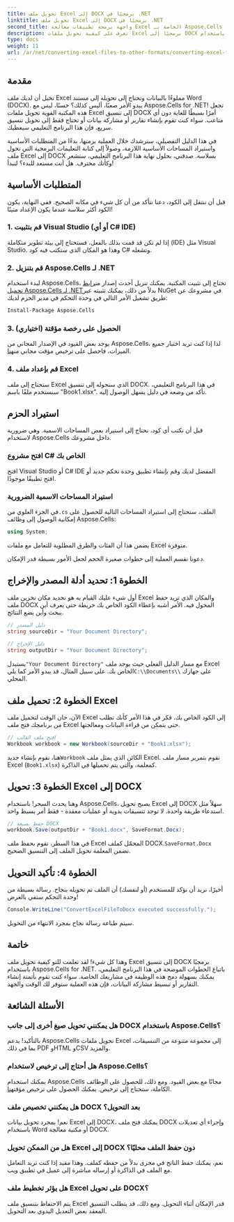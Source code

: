 ```yaml
---
title: تحويل ملف Excel إلى DOCX برمجيًا في .NET
linktitle: تحويل ملف Excel إلى DOCX برمجيًا في .NET
second_title: واجهة برمجة تطبيقات معالجة Excel الخاصة بـ Aspose.Cells .NET
description: تعرف على كيفية تحويل ملفات Excel برمجيًا إلى DOCX باستخدام Aspose.Cells for .NET في هذا الدليل التفصيلي. مثالي لإنشاء التقارير ومشاركة البيانات.
type: docs
weight: 11
url: /ar/net/converting-excel-files-to-other-formats/converting-excel-file-to-docx/
---
```

## مقدمة

تخيل أن لديك ملف Excel مملوءًا بالبيانات وتحتاج إلى تحويله إلى مستند Word (DOCX). يبدو الأمر صعبًا، أليس كذلك؟ حسنًا، ليس مع Aspose.Cells for .NET! تجعل هذه المكتبة القوية تحويل ملفات Excel إلى تنسيق DOCX أمرًا بسيطًا للغاية دون أي متاعب. سواء كنت تقوم بإنشاء تقارير أو مشاركة بيانات أو تحتاج فقط إلى تحويل تنسيق سريع، فإن هذا البرنامج التعليمي سيغطيك.

في هذا الدليل التفصيلي، سنرشدك خلال العملية برمتها، بدءًا من المتطلبات الأساسية واستيراد المساحات الأساسية اللازمة، وصولاً إلى كتابة التعليمات البرمجية التي تحول ملف Excel إلى DOCX بسلاسة. صدقني، بحلول نهاية هذا البرنامج التعليمي، ستشعر وكأنك محترف. هل أنت مستعد للبدء؟ لنبدأ!

## المتطلبات الأساسية

قبل أن ننتقل إلى الكود، دعنا نتأكد من أن كل شيء في مكانه الصحيح. ففي النهاية، يكون الكود أكثر سلاسة عندما يكون الإعداد متينًا!

### 1. قم بتثبيت Visual Studio (أو أي C# IDE)
إذا لم تكن قد قمت بذلك بالفعل، فستحتاج إلى بيئة تطوير متكاملة (IDE) مثل Visual Studio. وهذا هو المكان الذي ستكتب فيه كود C# وتشغله.

### 2. قم بتنزيل Aspose.Cells لـ .NET
 لبدء استخدام Aspose.Cells، تحتاج إلى تثبيت المكتبة. يمكنك تنزيل أحدث إصدار من[رابط تحميل Aspose.Cells لـ .NET](https://releases.aspose.com/cells/net/)بدلاً من ذلك، يمكنك تثبيته عبر NuGet في مشروعك عن طريق تشغيل الأمر التالي في وحدة التحكم في مدير الحزم لديك:

```bash
Install-Package Aspose.Cells
```

### 3. الحصول على رخصة مؤقتة (اختياري)
 يوجد بعض القيود في الإصدار المجاني من Aspose.Cells، لذا إذا كنت تريد اختبار جميع الميزات، فاحصل على ترخيص مؤقت مجاني من[هنا](https://purchase.aspose.com/temporary-license/).

### 4. قم بإعداد ملف Excel
ستحتاج إلى ملف Excel الذي سنحوله إلى تنسيق DOCX. في هذا البرنامج التعليمي، سنستخدم ملفًا باسم "Book1.xlsx". تأكد من وضعه في دليل يسهل الوصول إليه.

## استيراد الحزم

قبل أن نكتب أي كود، نحتاج إلى استيراد بعض المساحات الاسمية. وهي ضرورية لاستخدام Aspose.Cells داخل مشروعك.

### افتح مشروع C# الخاص بك
افتح Visual Studio أو C# IDE المفضل لديك وقم بإنشاء تطبيق وحدة تحكم جديد أو افتح تطبيقًا موجودًا.

### استيراد المساحات الاسمية الضرورية
 في الجزء العلوي من`.cs` الملف، ستحتاج إلى استيراد المساحات التالية للحصول على إمكانية الوصول إلى وظائف Aspose.Cells:

```csharp
using System;
```

يضمن هذا أن الفئات والطرق المطلوبة للتعامل مع ملفات Excel متوفرة.

دعونا نقسم العملية إلى خطوات صغيرة الحجم لجعل الأمور بسيطة قدر الإمكان.

## الخطوة 1: تحديد أدلة المصدر والإخراج

أول شيء عليك القيام به هو تحديد مكان تخزين ملف Excel والمكان الذي تريد حفظ ملف DOCX المحول فيه. الأمر أشبه بإعطاء الكود الخاص بك خريطة حتى يعرف أين يبحث وأين يضع النتائج.

```csharp
// دليل المصدر
string sourceDir = "Your Document Directory";

// دليل الإخراج
string outputDir = "Your Document Directory";
```

 يستبدل`"Your Document Directory"` مع مسار الدليل الفعلي حيث يوجد ملف Excel الخاص بك. على سبيل المثال، قد يبدو الأمر كما يلي`C:\\Documents\\` على جهازك المحلي.

## الخطوة 2: تحميل ملف Excel

الآن، حان الوقت لتحميل ملف Excel إلى الكود الخاص بك. فكر في هذا الأمر كأنك تطلب من برنامجك فتح ملف Excel حتى يتمكن من قراءة البيانات ومعالجتها.

```csharp
// افتح ملف القالب
Workbook workbook = new Workbook(sourceDir + "Book1.xlsx");
```

 هنا، نقوم بإنشاء جديد`Workbook` الكائن الذي يمثل ملف Excel. نقوم بتمرير مسار ملف Excel (`Book1.xlsx`) كمعلمة، والتي يتم تحميلها في الذاكرة.

## الخطوة 3: تحويل Excel إلى DOCX

وهنا يحدث السحر! باستخدام Aspose.Cells، يصبح تحويل Excel إلى DOCX سهلاً مثل استدعاء طريقة واحدة. لا توجد تنسيقات يدوية أو عمليات معقدة - فقط أمر بسيط واحد.

```csharp
// حفظ بصيغة DOCX
workbook.Save(outputDir + "Book1.docx", SaveFormat.Docx);
```

في هذا السطر، نقوم بحفظ ملف Excel المحمّل كملف DOCX.`SaveFormat.Docx` تضمن المعلمة تحويل الملف إلى التنسيق الصحيح.

## الخطوة 4: تأكيد التحويل

أخيرًا، نريد أن نؤكد للمستخدم (أو لنفسك) أن الملف تم تحويله بنجاح. رسالة بسيطة من وحدة التحكم ستفي بالغرض!

```csharp
Console.WriteLine("ConvertExcelFileToDocx executed successfully.");
```

سيتم طباعة رسالة نجاح بمجرد الانتهاء من التحويل.

## خاتمة

وهذا كل شيء! لقد تعلمت للتو كيفية تحويل ملف Excel إلى تنسيق DOCX برمجيًا باستخدام Aspose.Cells for .NET. باتباع الخطوات الموضحة في هذا البرنامج التعليمي، يمكنك بسهولة دمج هذه الوظيفة في مشاريعك الخاصة. سواء كنت تقوم بأتمتة إنشاء التقارير أو تبسيط مشاركة البيانات، فإن هذه العملية ستوفر لك الوقت والجهد.

## الأسئلة الشائعة

### هل يمكنني تحويل صيغ أخرى إلى جانب DOCX باستخدام Aspose.Cells؟
بالتأكيد! يدعم Aspose.Cells تحويل ملفات Excel إلى مجموعة متنوعة من التنسيقات، بما في ذلك PDF وHTML وCSV والمزيد.

### هل أحتاج إلى ترخيص لاستخدام Aspose.Cells؟
يمكنك استخدام Aspose.Cells مجانًا مع بعض القيود. ومع ذلك، للحصول على الوظائف الكاملة، ستحتاج إلى ترخيص. يمكنك الحصول على ترخيص مؤقت[هنا](https://purchase.aspose.com/temporary-license/).

### هل يمكنني تخصيص ملف DOCX بعد التحويل؟
نعم! بمجرد تحويل بيانات Excel إلى DOCX، يمكنك فتح ملف DOCX وإجراء أي تعديلات باستخدام Word أو مكتبة معالجة DOCX.

### هل من الممكن تحويل Excel إلى DOCX دون حفظ الملف محليًا؟
نعم، يمكنك حفظ الناتج في مجرى بدلاً من حفظه كملف. وهذا مفيد إذا كنت تريد التعامل مع الملف في الذاكرة أو إرساله مباشرة إلى عميل في تطبيق ويب.

### هل يؤثر تخطيط ملف Excel على تحويل DOCX؟
يتم الاحتفاظ بتنسيق ملف Excel قدر الإمكان أثناء التحويل. ومع ذلك، قد يتطلب التنسيق المعقد بعض التعديل اليدوي بعد التحويل.